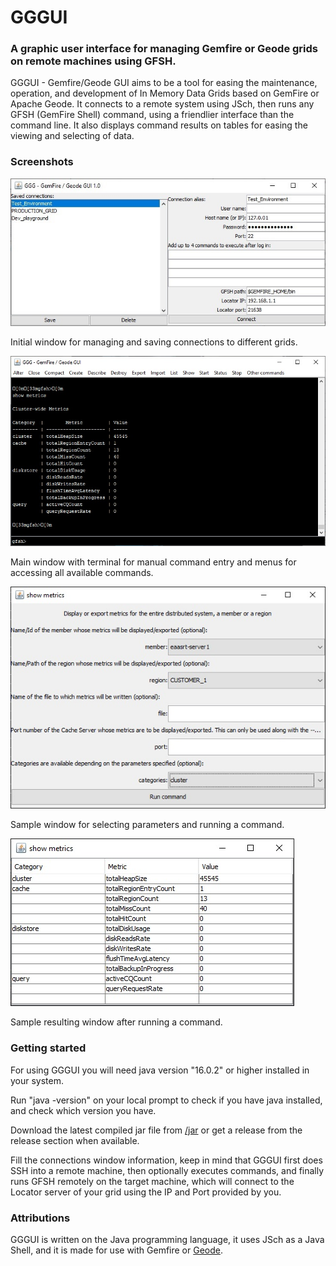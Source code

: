 # GGGUI
### A graphic user interface for managing Gemfire or Geode grids on remote machines using GFSH.

GGGUI - Gemfire/Geode GUI aims to be a tool for easing the maintenance, operation, and development of In Memory Data Grids based on GemFire or Apache Geode.
It connects to a remote system using JSch, then runs any GFSH (GemFire Shell) command, using a friendlier interface than the command line.
It also displays command results on tables for easing the viewing and selecting of data.

### Screenshots

![Screenshot](img/connections_window.jpg)

Initial window for managing and saving connections to different grids.

![Screenshot](img/main_window.jpg)

Main window with terminal for manual command entry and menus for accessing all available commands.

![Screenshot](img/command_window.jpg)

Sample window for selecting parameters and running a command.

![Screenshot](img/result_window.jpg)

Sample resulting window after running a command.

### Getting started

For using GGGUI you will need java version "16.0.2" or higher installed in your system.

Run "java -version" on your local prompt to check if you have java installed, and check which version you have.

Download the latest compiled jar file from [/jar](https://github.com/ldom22/GGGUI/tree/main/jar) or get a release from the release section when available.

Fill the connections window information, keep in mind that GGGUI first does SSH into a remote machine, then optionally executes commands, and finally runs GFSH remotely on the target machine, which will connect to the Locator server of your grid using the IP and Port provided by you.

### Attributions

GGGUI is written on the Java programming language, it uses JSch as a Java Shell, and it is made for use with Gemfire or [Geode](https://github.com/apache/geode).


